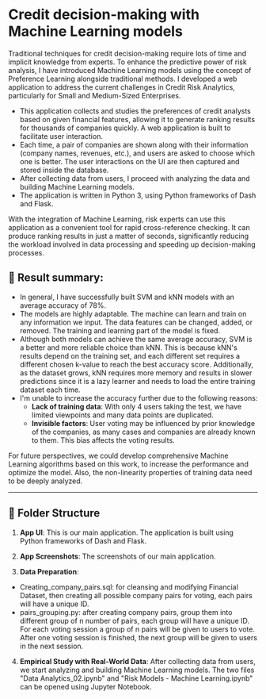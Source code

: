 # Credit decision-making with Machine Learning models

Traditional techniques for credit decision-making require lots of time and implicit knowledge from experts.  To enhance the predictive power of risk analysis, I have introduced Machine Learning models using the concept of Preference Learning alongside traditional methods. I developed a web application to address the current challenges in Credit Risk Analytics, particularly for Small and Medium-Sized Enterprises.
- This application collects and studies the preferences of credit analysts based on given financial features, allowing it to generate ranking results for thousands of companies quickly. A web application is built to facilitate user interaction.
- Each time, a pair of companies are shown along with their information (company names, revenues, etc.), and users are asked to choose which one is better. The user interactions on the UI are then captured and stored inside the database.
- After collecting data from users, I proceed with analyzing the data and building Machine Learning models.
- The application is written in Python 3, using Python frameworks of Dash and Flask.

With the integration of Machine Learning, risk experts can use this application as a convenient tool for rapid cross-reference checking. It can produce ranking results in just a matter of seconds, significantly reducing the workload involved in data processing and speeding up decision-making processes.

## 📝 Result summary:
- In general, I have successfully built SVM and kNN models with an average accuracy of 78%.
- The models are highly adaptable. The machine can learn and train on any information we input. The data features can be changed, added, or removed. The training and learning part of the model is fixed.
- Although both models can achieve the same average accuracy, SVM is a better and more reliable choice than kNN. This is because kNN's results depend on the training set, and each different set requires a different chosen k-value to reach the best accuracy score. Additionally, as the dataset grows, kNN requires more memory and results in slower predictions since it is a lazy learner and needs to load the entire training dataset each time.
- I'm unable to increase the accuracy further due to the following reasons:
  - **Lack of training data**: With only 4 users taking the test, we have limited viewpoints and many data points are duplicated.
  - **Invisible factors**: User voting may be influenced by prior knowledge of the companies, as many cases and companies are already known to them. This bias affects the voting results.

For future perspectives, we could develop comprehensive Machine Learning algorithms based on this work, to increase the performance and optimize the model. Also, the non-linearity properties of training data need to be deeply analyzed.

---
## 📁 Folder Structure

1. **App UI**:  This is our main application. The application is built using Python frameworks of Dash and Flask.

2. **App Screenshots**: The screenshots of our main application. 
 
3. **Data Preparation**:
  - Creating_company_pairs.sql: for cleansing and modifying Financial Dataset, then creating all possible company pairs for voting, each pairs will have a unique ID.
  - pairs_grouping.py: after creating company pairs, group them into different group of n number of pairs, each group will have a unique ID. For each voting session a group of n pairs will be given to users to vote. After one voting session is finished, the next group will be given to users in the next session. 

4. **Empirical Study with Real-World Data**: After collecting data from users, we start analyzing and building Machine Learning models.
The two files "Data Analytics_02.ipynb" and "Risk Models - Machine Learning.ipynb" can be opened using Jupyter Notebook.

